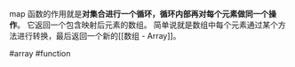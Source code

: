 map 函数的作用就是**对集合进行一个循环，循环内部再对每个元素做同一个操作**。 它返回一个包含映射后元素的数组。 简单说就是数组中每个元素通过某个方法进行转换，最后返回一个新的[[数组 - Array]]。

#array #function 